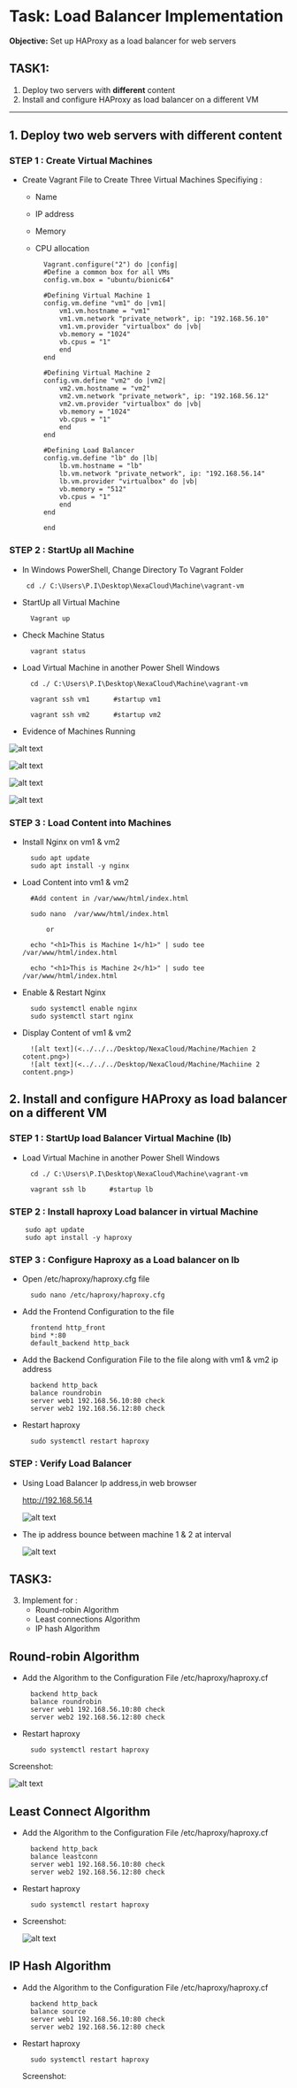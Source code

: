 # Task: Load Balancer Implementation
**Objective:** Set up HAProxy as a load balancer for web servers

## **TASK1:**
1. Deploy two servers with **different** content
2. Install and configure HAProxy as load balancer on a different VM
*****

## 1. **Deploy two web servers with **different** content**
 
 ### STEP 1 : Create Virtual Machines

 * Create Vagrant File to Create Three Virtual Machines Specifiying :
    * Name
    * IP address
    * Memory
    * CPU allocation
    
    
        
            Vagrant.configure("2") do |config|
            #Define a common box for all VMs
            config.vm.box = "ubuntu/bionic64"

            #Defining Virtual Machine 1
            config.vm.define "vm1" do |vm1|
                vm1.vm.hostname = "vm1"
                vm1.vm.network "private_network", ip: "192.168.56.10"
                vm1.vm.provider "virtualbox" do |vb|
                vb.memory = "1024"
                vb.cpus = "1"
                end
            end

            #Defining Virtual Machine 2
            config.vm.define "vm2" do |vm2|
                vm2.vm.hostname = "vm2"
                vm2.vm.network "private_network", ip: "192.168.56.12"
                vm2.vm.provider "virtualbox" do |vb|
                vb.memory = "1024"
                vb.cpus = "1"
                end
            end

            #Defining Load Balancer
            config.vm.define "lb" do |lb|
                lb.vm.hostname = "lb"
                lb.vm.network "private_network", ip: "192.168.56.14"
                lb.vm.provider "virtualbox" do |vb|
                vb.memory = "512"
                vb.cpus = "1"
                end
            end

            end

### STEP 2 : StartUp all Machine

* In Windows PowerShell, Change Directory To Vagrant Folder

       cd ./ C:\Users\P.I\Desktop\NexaCloud\Machine\vagrant-vm

* StartUp all Virtual Machine
    
        Vagrant up

* Check Machine Status

        vagrant status


* Load  Virtual Machine in another Power Shell Windows

        cd ./ C:\Users\P.I\Desktop\NexaCloud\Machine\vagrant-vm

        vagrant ssh vm1      #startup vm1

        vagrant ssh vm2      #startup vm2

* Evidence of Machines Running

![alt text](<Documentation/Screenshot/evidence.png>)

![alt text](<../../../Desktop/NexaCloud/Machine/Machine Runnig .png>)

![alt text](<../../../Desktop/NexaCloud/Machine/vagrant 2.png>)

![alt text](<../../../Desktop/NexaCloud/Machine/vagrant 1.png>)

### STEP 3 : Load Content into Machines

* Install Nginx on vm1 & vm2

        sudo apt update
        sudo apt install -y nginx

* Load Content into vm1 & vm2

        #Add content in /var/www/html/index.html
        
        sudo nano  /var/www/html/index.html 

            or
    
        echo "<h1>This is Machine 1</h1>" | sudo tee /var/www/html/index.html

        echo "<h1>This is Machine 2</h1>" | sudo tee /var/www/html/index.html

* Enable  & Restart Nginx 

        sudo systemctl enable nginx
        sudo systemctl start nginx

* Display Content of vm1 & vm2

        ![alt text](<../../../Desktop/NexaCloud/Machine/Machien 2 cotent.png>)
        ![alt text](<../../../Desktop/NexaCloud/Machine/Machiine 2 content.png>)


## 2. Install and configure HAProxy as load balancer on a different VM

### STEP 1 : StartUp load Balancer Virtual Machine (lb)

* Load  Virtual Machine in another Power Shell Windows

        cd ./ C:\Users\P.I\Desktop\NexaCloud\Machine\vagrant-vm

        vagrant ssh lb      #startup lb


### STEP 2 : Install haproxy Load balancer in virtual Machine

        sudo apt update
        sudo apt install -y haproxy


### STEP 3 : Configure Haproxy as a Load balancer on lb

* Open /etc/haproxy/haproxy.cfg file

        sudo nano /etc/haproxy/haproxy.cfg

* Add the Frontend Configuration to the file

        frontend http_front
        bind *:80
        default_backend http_back

* Add the Backend Configuration File to the file along with vm1 & vm2 ip address

        backend http_back
        balance roundrobin
        server web1 192.168.56.10:80 check
        server web2 192.168.56.12:80 check

* Restart haproxy

        sudo systemctl restart haproxy

### STEP : Verify Load Balancer

* Using Load Balancer Ip address,in web browser

     http://192.168.56.14

  ![alt text](<../../../Desktop/NexaCloud/Machine/output machine 1.png>)

* The ip address bounce between machine 1 & 2 at interval 

  ![alt text](<../../../Desktop/NexaCloud/Machine/proxy output 2.png>)


## **TASK3:**

3. Implement for :
    * Round-robin Algorithm
    * Least connections Algorithm
    * IP hash Algorithm


## Round-robin Algorithm

* Add the Algorithm to the Configuration File /etc/haproxy/haproxy.cf

        backend http_back
        balance roundrobin
        server web1 192.168.56.10:80 check
        server web2 192.168.56.12:80 check

* Restart haproxy

        sudo systemctl restart haproxy

Screenshot: 

   ![alt text](<../../../Desktop/NexaCloud/Machine/haproxy correct.png>)

## Least Connect Algorithm

* Add the Algorithm to the Configuration File /etc/haproxy/haproxy.cf

        backend http_back
        balance leastconn
        server web1 192.168.56.10:80 check
        server web2 192.168.56.12:80 check

* Restart haproxy

        sudo systemctl restart haproxy
* Screenshot: 

  ![alt text](<../../../Desktop/NexaCloud/Machine/least connect confg file.png>)

## IP Hash Algorithm

* Add the Algorithm to the Configuration File /etc/haproxy/haproxy.cf

        backend http_back
        balance source
        server web1 192.168.56.10:80 check
        server web2 192.168.56.12:80 check

* Restart haproxy

        sudo systemctl restart haproxy

  Screenshot: 

   

